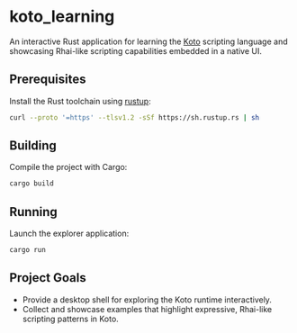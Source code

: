 # koto_learning

An interactive Rust application for learning the [Koto](https://koto.dev) scripting language and showcasing Rhai-like scripting capabilities embedded in a native UI.

## Prerequisites

Install the Rust toolchain using [rustup](https://rustup.rs/):

```bash
curl --proto '=https' --tlsv1.2 -sSf https://sh.rustup.rs | sh
```

## Building

Compile the project with Cargo:

```bash
cargo build
```

## Running

Launch the explorer application:

```bash
cargo run
```

## Project Goals

- Provide a desktop shell for exploring the Koto runtime interactively.
- Collect and showcase examples that highlight expressive, Rhai-like scripting patterns in Koto.
